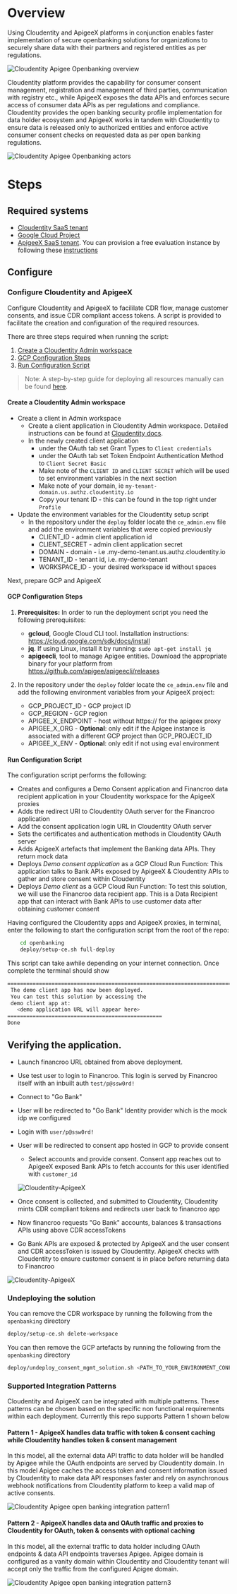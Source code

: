 # Overview

Using Cloudentity and ApigeeX platforms in conjunction enables faster implementation of secure openbanking solutions
for organizations to securely share data with their partners and registered entities as per
regulations.

![Cloudentity Apigee Openbanking overview](./images/ce-apigeex-openbanking-overview.png)

 Cloudentity platform provides the capability for consumer consent management, registration and management of third parties, communication with registry etc., while ApigeeX exposes the data APIs and enforces secure access of consumer data APIs as per regulations and compliance.  Cloudentity provides the open banking security profile implementation for data holder ecosystem and ApigeeX works in tandem with Cloudentity to ensure data is released only to authorized entities and enforce active consumer consent checks on requested data as per open banking regulations.

![Cloudentity Apigee Openbanking actors](./images/ce-apigeex-overview.jpeg)

# Steps

## Required systems

* [Cloudentity SaaS tenant](https://developer.cloudentity.com/get_started/getting_started_with_cloudentity_access_management/)
* [Google Cloud Project](https://cloud.google.com/resource-manager/docs/creating-managing-projects#creating_a_project)
* [ApigeeX SaaS tenant](https://cloud.google.com/apigee). You can provision a free evaluation instance by following these [instructions](https://cloud.google.com/apigee/docs/api-platform/get-started/eval-orgs)

## Configure

### Configure Cloudentity and ApigeeX

Configure Cloudentity and ApigeeX to facililate CDR flow, manage customer consents, and issue CDR compliant
access tokens. A script is provided to facilitate the creation and configuration of the required resources.

There are three steps required when running the script:

1. [Create a Cloudentity Admin workspace](#Create-a-Cloudentity-Admin-workspace)
2. [GCP Configuration Steps](#GCP-Configuration-Steps)
3. [Run Configuration Script](#Run-Configuration-Script)

>Note: A step-by-step guide for deploying all resources manually can be found [here](/openbanking/README_DETAILED.md).

#### Create a Cloudentity Admin workspace

* Create a client in Admin workspace
   * Create a client application in Cloudentity Admin workspace. Detailed instructions can be found at [Cloudentity docs](https://developer.cloudentity.com/howtos/tenant_configuration/adding_workspaces/).
   * In the newly created client application
      * under the OAuth tab set Grant Types to `Client credentials`
      * under the OAuth tab set Token Endpoint Authentication Method to `Client Secret Basic`
      * Make note of the `CLIENT ID` and `CLIENT SECRET` which will be used to set environment variables in the next section
      * Make note of your domain, ie `my-tenant-domain.us.authz.cloudentity.io`
      * Copy your tenant ID - this can be found in the top right under `Profile`
* Update the environment variables for the Cloudentity setup script
   * In the repository under the `deploy` folder locate the `ce_admin.env` file and add the environment variables that were copied previously
      * CLIENT_ID - admin client application id
      * CLIENT_SECRET - admin client application secret
      * DOMAIN - domain - i.e .my-demo-tenant.us.authz.cloudentity.io
      * TENANT_ID - tenant id, i.e. my-demo-tenant
      * WORKSPACE_ID - your desired workspace id without spaces

Next, prepare GCP and ApigeeX

#### GCP Configuration Steps

1. __Prerequisites:__ In order to run the deployment script you need the following prerequisites:
   - __gcloud__, Google Cloud CLI tool. Installation instructions: https://cloud.google.com/sdk/docs/install
   - __jq__. If using Linux, install it by running: `sudo apt-get install jq`
   - __apigeecli__, tool to manage Apigee entities. Download the appropriate binary for your platform from https://github.com/apigee/apigeecli/releases

2. In the repository under the `deploy` folder locate the `ce_admin.env` file and add the following environment variables from your ApigeeX project:
   - GCP_PROJECT_ID - GCP project ID
   - GCP_REGION - GCP region
   - APIGEE_X_ENDPOINT - host without https:// for the apigeex proxy
   - APIGEE_X_ORG - **Optional**: only edit if the Apigee instance is associated with a different GCP project than GCP_PROJECT_ID
   - APIGEE_X_ENV - **Optional**: only edit if not using eval environment

#### Run Configuration Script

The configuration script performs the following:
 - Creates and configures a Demo Consent application and Financroo data recipient application in your Cloudentity workspace for the ApigeeX proxies
 - Adds the redirect URI to Cloudentity OAuth server for the Financroo application
 - Add the consent application login URL in Cloudentity OAuth server
 - Sets the certificates and authentication methods in Cloudentity OAuth server
 - Adds ApigeeX artefacts that implement the Banking data APIs. They return mock data
 - Deploys *Demo consent application* as a GCP Cloud Run Function: This application talks to Bank APIs exposed by ApigeeX & Cloudentity APIs to gather and store consent within Cloudentity
 - Deploys *Demo client* as a GCP Cloud Run Function: To test this solution, we will use the Financroo data recipient app. This is a Data Recipient app that can interact with Bank APIs to use customer data after obtaining customer consent

Having configured the Cloudentity apps and ApigeeX proxies, in terminal, enter the following to start the configuration script from the root of the repo:
```bash
    cd openbanking
    deploy/setup-ce.sh full-deploy
```

This script can take awhile depending on your internet connection. Once complete the terminal should show
```bash
===================================================================================================
 The demo client app has now been deployed.
 You can test this solution by accessing the
 demo client app at:
   <demo application URL will appear here>
=================================================
Done
```

## Verifying the application.

* Launch financroo URL obtained from above deployment.

* Use test user to login to Financroo. This login is served by Financroo itself with an inbuilt auth
    `test/p@ssw0rd!`

* Connect to "Go Bank"

* User will be redirected to "Go Bank" Identity provider which is the mock idp we configured

* Login with `user/p@ssw0rd!`

* User will be redirected to consent app hosted in GCP to provide consent
    * Select accounts and provide consent. Consent app reaches out to ApigeeX exposed Bank APIs to fetch accounts for this user identified with `customer_id`

   ![Cloudentity-ApigeeX](./images/ce-cdr-quickstart-consent-page.png)

* Once consent is collected, and submitted to Cloudentity, Cloudentity mints CDR compliant tokens
and redirects user back to financroo  app

* Now financroo requests "Go Bank" accounts, balances & transactions APIs using above CDR accessTokens

* Go Bank APIs are exposed & protected by ApigeeX and the user consent and CDR accessToken is issued by Cloudentity. ApigeeX checks with Cloudentity to ensure customer consent is in place before returning data to Financroo

![Cloudentity-ApigeeX](./images/ce-cdr-quickstart-financroo-app.png)


### Undeploying the solution

You can remove the CDR workspace by running the following from the `openbanking` directory 
```` bash
deploy/setup-ce.sh delete-workspace
````

You can then remove the GCP artefacts by running the following from the `openbanking` directory 
```` bash
deploy/undeploy_consent_mgmt_solution.sh <PATH_TO_YOUR_ENVIRONMENT_CONFIGURATION_FILE>
````

### Supported Integration Patterns

Cloudentity and ApigeeX can be integrated with multiple patterns. These patterns can be chosen based on the specific non functional requirements within each deployment. Currently this repo supports Pattern 1 shown below

#### Pattern 1 - ApigeeX handles data traffic with token & consent caching while Cloudentity  handles token & consent management

In this model, all the external data API traffic to data holder will be handled by Apigee while the OAuth endpoints are served by Cloudentity domain. In this model Apigee caches the access token and consent information issued by Cloudentity to make data API responses faster and rely on asynchronous webhook notifications from Cloudentity platform to keep a valid map of active consents. 

![Cloudentity Apigee open banking integration pattern1](./images/cloudentity-apigee-integration-pattern-2.jpeg)


#### Pattern 2 - ApigeeX handles data and OAuth traffic and proxies to Cloudentity for OAuth, token & consents with optional caching

In this model, all the external traffic to data holder including OAuth endpoints & data API endpoints traverses Apigee. Apigee domain is configured as a vanity domain within Cloudentity
and Cloudentity tenant will accept only the traffic from the configured Apigee domain. 

![Cloudentity Apigee open banking integration pattern3](./images/cloudentity-apigee-integration-pattern-3.jpeg)
